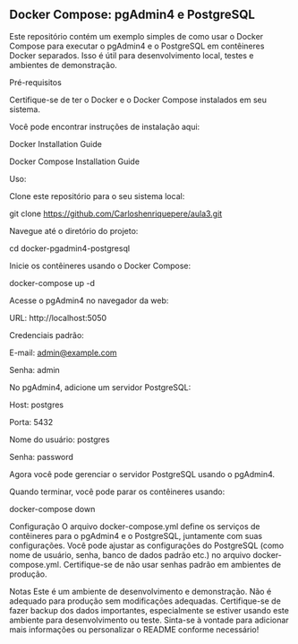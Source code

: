 Docker Compose: pgAdmin4 e PostgreSQL
---
Este repositório contém um exemplo simples de como usar o Docker Compose para executar o pgAdmin4 e o PostgreSQL em contêineres Docker separados. Isso é útil para desenvolvimento local, testes e ambientes de demonstração.

Pré-requisitos

Certifique-se de ter o Docker e o Docker Compose instalados em seu sistema. 

Você pode encontrar instruções de instalação aqui:

Docker Installation Guide

Docker Compose Installation Guide

Uso:

Clone este repositório para o seu sistema local:

git clone https://github.com/Carloshenriquepere/aula3.git

Navegue até o diretório do projeto:

cd docker-pgadmin4-postgresql

Inicie os contêineres usando o Docker Compose:

docker-compose up -d

Acesse o pgAdmin4 no navegador da web:

URL: http://localhost:5050

Credenciais padrão:

E-mail: admin@example.com

Senha: admin

No pgAdmin4, adicione um servidor PostgreSQL:

Host: postgres

Porta: 5432

Nome do usuário: postgres

Senha: password

Agora você pode gerenciar o servidor PostgreSQL usando o pgAdmin4.

Quando terminar, você pode parar os contêineres usando:

docker-compose down

Configuração
O arquivo docker-compose.yml define os serviços de contêineres para o pgAdmin4 e o PostgreSQL, juntamente com suas configurações.
Você pode ajustar as configurações do PostgreSQL (como nome de usuário, senha, banco de dados padrão etc.) no arquivo docker-compose.yml.
Certifique-se de não usar senhas padrão em ambientes de produção.

Notas
Este é um ambiente de desenvolvimento e demonstração. Não é adequado para produção sem modificações adequadas.
Certifique-se de fazer backup dos dados importantes, especialmente se estiver usando este ambiente para desenvolvimento ou teste.
Sinta-se à vontade para adicionar mais informações ou personalizar o README conforme necessário!
